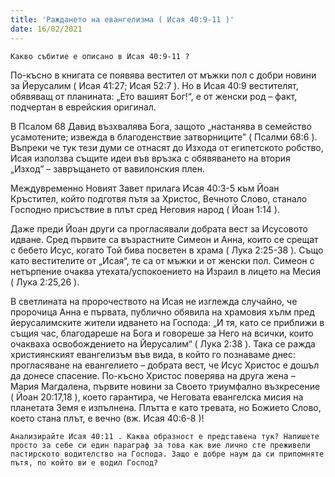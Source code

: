 ```yaml
---
title: 'Раждането на евангелизма ( Исая 40:9-11 )'
date: 16/02/2021
---
```


`Какво събитие е описано в Исая 40:9-11 ?`

По-късно в книгата се появява вестител от мъжки пол с добри новини за Йерусалим ( Исая 41:27; Исая 52:7 ). Но в Исая 40:9 вестителят, обявяващ от планината: „Ето вашият Бог!“, е от женски род – факт, подчертан в еврейския оригинал.

В Псалом 68 Давид възхвалява Бога, защото „настанява в семейство усамотените; извежда в благоденствие затворниците” ( Псалми 68:6 ). Въпреки че тук тези думи се отнасят до Изхода от египетското робство, Исая използва същите идеи във връзка с обявяването на втория „Изход” – завръщането от вавилонския плен.

Междувременно Новият Завет прилага Исая 40:3-5 към Йоан Кръстител, който подготвя пътя за Христос, Вечното Слово, станало Господно присъствие в плът сред Неговия народ ( Йоан 1:14 ).

Даже преди Йоан други са прогласявали добрата вест за Исусовото идване. Сред първите са възрастните Симеон и Анна, които се срещат с бебето Исус, когато Той бива посветен в храма ( Лука 2:25-38 ). Също като вестителите от „Исая“, те са от мъжки и от женски пол. Симеон с нетърпение очаква утехата/успокоението на Израил в лицето на Месия ( Лука 2:25,26 ).

В светлината на пророчеството на Исая не изглежда случайно, че пророчица Анна е първата, публично обявила на храмовия хълм пред йерусалимските жители идването на Господа: „И тя, като се приближи в същия час, благодареше на Бога и говореше за Него на всички, които очакваха освобождението на Йерусалим“ ( Лука 2:38 ). Така се ражда християнският евангелизъм във вида, в който го познаваме днес: прогласяване на евангелието – добрата вест, че Исус Христос е дошъл да донесе спасение. По-късно Христос поверява на друга жена – Мария Магдалена, първите новини за Своето триумфално възкресение ( Йоан 20:17,18 ), което гарантира, че Неговата евангелска мисия на планетата Земя е изпълнена. Плътта е като тревата, но Божието Слово, което стана плът, е вечно (вж. Исая 40:6-8 )!

`Анализирайте Исая 40:11 . Каква образност е представена тук? Напишете просто за себе си един параграф за това как вие лично сте преживели пастирското водителство на Господа. Защо е добре наум да си припомняте пътя, по който ви е водил Господ?`